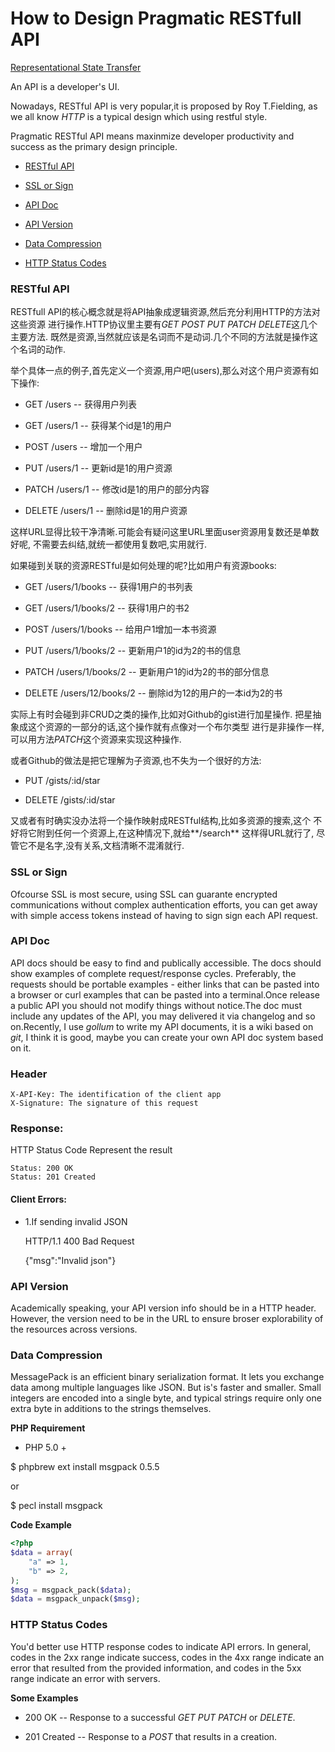 How to Design Pragmatic RESTfull API
=======

[Representational State Transfer](http://en.wikipedia.org/wiki/REST)

An API is a developer's UI.

Nowadays, RESTful API is very popular,it is proposed by Roy T.Fielding,
as we all know *HTTP* is a typical design which using restful style.

Pragmatic RESTful API means maxinmize developer productivity and success 
as the primary design principle.

* [RESTful API](#rest)

* [SSL or Sign](#ssl)

* [API Doc](#doc)

* [API Version](#version)

* [Data Compression](#compress)

* [HTTP Status Codes](#codes)

<h3 id="rest">RESTful API</h3>

RESTfull API的核心概念就是将API抽象成逻辑资源,然后充分利用HTTP的方法对这些资源
进行操作.HTTP协议里主要有*GET* *POST* *PUT* *PATCH* *DELETE*这几个主要方法.
既然是资源,当然就应该是名词而不是动词.几个不同的方法就是操作这个名词的动作.

举个具体一点的例子,首先定义一个资源,用户吧(users),那么对这个用户资源有如下操作:

* GET /users -- 获得用户列表

* GET /users/1 -- 获得某个id是1的用户

* POST /users -- 增加一个用户

* PUT /users/1 -- 更新id是1的用户资源

* PATCH /users/1 -- 修改id是1的用户的部分内容

* DELETE /users/1 -- 删除id是1的用户资源

这样URL显得比较干净清晰.可能会有疑问这里URL里面user资源用复数还是单数好呢,
不需要去纠结,就统一都使用复数吧,实用就行.

如果碰到关联的资源RESTful是如何处理的呢?比如用户有资源books:

* GET /users/1/books -- 获得1用户的书列表

* GET /users/1/books/2 -- 获得1用户的书2

* POST /users/1/books -- 给用户1增加一本书资源

* PUT /users/1/books/2 -- 更新用户1的id为2的书的信息

* PATCH /users/1/books/2 -- 更新用户1的id为2的书的部分信息

* DELETE /users/12/books/2 -- 删除id为12的用户的一本id为2的书

实际上有时会碰到非CRUD之类的操作,比如对Github的gist进行加星操作.
把星抽象成这个资源的一部分的话,这个操作就有点像对一个布尔类型
进行是非操作一样,可以用方法*PATCH*这个资源来实现这种操作.

或者Github的做法是把它理解为子资源,也不失为一个很好的方法:

* PUT /gists/:id/star

* DELETE /gists/:id/star

又或者有时确实没办法将一个操作映射成RESTful结构,比如多资源的搜索,这个
不好将它附到任何一个资源上,在这种情况下,就给**/search** 这样得URL就行了,
尽管它不是名字,没有关系,文档清晰不混淆就行.

<h3 id="ssl">SSL or Sign</h3>

Ofcourse SSL is most secure, using SSL can guarante encrypted communications
without complex authentication efforts, you can get away with simple access
tokens instead of having to sign sign each API request.

<h3 id="doc">API Doc</h3>

API docs should be easy to find and publically accessible. The docs should 
show examples of complete request/response cycles. Preferably, the requests
should be portable examples - either links that can be pasted into a browser
or curl examples that can be pasted into a terminal.Once release a public API
you should not modify things without notice.The doc must include any updates of
the API, you may delivered it via changelog and so on.Recently, I use *gollum* to
write my API documents, it is a wiki based on *git*, I think it is good, maybe you
can create your own API doc system based on it.

### Header
```
X-API-Key: The identification of the client app
X-Signature: The signature of this request
```

### Response:
HTTP Status Code Represent the result 

```
Status: 200 OK
Status: 201 Created
```

#### Client Errors:
* 1.If sending invalid JSON

    HTTP/1.1 400 Bad Request

    {"msg":"Invalid json"}


<h3 id="version">API Version</h3>

Academically speaking, your API version info should be in a HTTP header.
However, the version need to be in the URL to ensure broser explorability of 
the resources across versions.

<h3 id="compress">Data Compression</h3>

MessagePack is an efficient binary serialization format. It lets you exchange data
among multiple languages like JSON. But is's faster and smaller. Small integers are
encoded into a single byte, and typical strings require only one extra byte in 
additions to the strings themselves.

**PHP Requirement**

* PHP 5.0 +

$ phpbrew ext install msgpack 0.5.5

or 

$ pecl install msgpack

**Code Example**

```php
<?php
$data = array(
    "a" => 1,
    "b" => 2,
);
$msg = msgpack_pack($data);
$data = msgpack_unpack($msg);
```

<h3 id="codes">HTTP Status Codes</h3>

You'd better use HTTP response codes to indicate API errors.
In general, codes in the 2xx range indicate success, codes in
the 4xx range indicate an error that resulted from the provided
information, and codes in the 5xx range indicate an error with 
servers.

**Some Examples**

* 200 OK -- Response to a successful *GET* *PUT* *PATCH* or *DELETE*.

* 201 Created -- Response to a *POST* that results in a creation.


